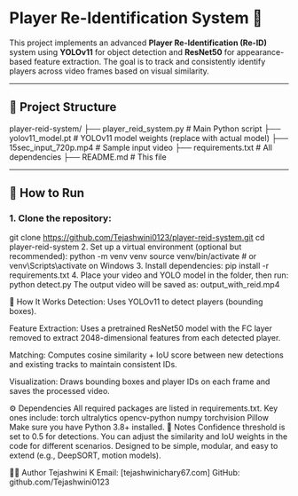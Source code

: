 # Player Re-Identification System 🎯

This project implements an advanced **Player Re-Identification (Re-ID)** system using **YOLOv11** for object detection and **ResNet50** for appearance-based feature extraction. The goal is to track and consistently identify players across video frames based on visual similarity.

---

## 📁 Project Structure

player-reid-system/
├── player_reid_system.py # Main Python script
├── yolov11_model.pt # YOLOv11 model weights (replace with actual model)
├── 15sec_input_720p.mp4 # Sample input video
├── requirements.txt # All dependencies
├── README.md # This file

---

## 🚀 How to Run

### 1. Clone the repository:
git clone https://github.com/Tejashwini0123/player-reid-system.git
cd player-reid-system
2. Set up a virtual environment (optional but recommended):
python -m venv venv
source venv/bin/activate  # or venv\Scripts\activate on Windows
3. Install dependencies:
pip install -r requirements.txt
4. Place your video and YOLO model in the folder, then run:
python detect.py
The output video will be saved as: output_with_reid.mp4

🧠 How It Works
Detection: Uses YOLOv11 to detect players (bounding boxes).

Feature Extraction: Uses a pretrained ResNet50 model with the FC layer removed to extract 2048-dimensional features from each detected player.

Matching: Computes cosine similarity + IoU score between new detections and existing tracks to maintain consistent IDs.

Visualization: Draws bounding boxes and player IDs on each frame and saves the processed video.

⚙️ Dependencies
All required packages are listed in requirements.txt. Key ones include:
torch
ultralytics
opencv-python
numpy
torchvision
Pillow
Make sure you have Python 3.8+ installed.
🧾 Notes
Confidence threshold is set to 0.5 for detections.
You can adjust the similarity and IoU weights in the code for different scenarios.
Designed to be simple, modular, and easy to extend (e.g., DeepSORT, motion models).

🙋‍♀️ Author
Tejashwini K
Email: [tejashwinichary67.com]
GitHub: github.com/Tejashwini0123
